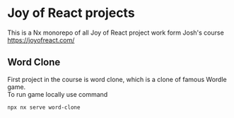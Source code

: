# Joy of React projects

This is a Nx monorepo of all Joy of React project work form Josh's course https://joyofreact.com/ 

## Word Clone
First project in the course is word clone, which is a clone of famous Wordle game.  
To run game locally use command
```sh
npx nx serve word-clone
```
